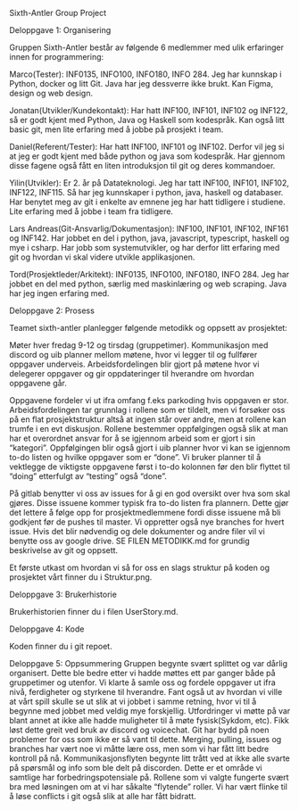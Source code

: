 Sixth-Antler Group Project

Deloppgave 1: Organisering

Gruppen Sixth-Antler består av følgende 6 medlemmer med ulik erfaringer innen for programmering:

Marco(Tester): INF0135, INFO100, INFO180, INFO 284. Jeg har kunnskap i Python, docker og litt Git. Java har jeg dessverre ikke brukt. Kan Figma, design og web design.

Jonatan(Utvikler/Kundekontakt): Har hatt INF100, INF101, INF102 og INF122, så er godt kjent med Python, Java og Haskell som kodespråk. Kan også litt basic git, men lite erfaring med å jobbe på prosjekt i team.

Daniel(Referent/Tester): Har hatt INF100, INF101 og INF102. Derfor vil jeg si at jeg er godt kjent med både python og java som kodespråk. Har gjennom disse fagene også fått en liten introduksjon til git og deres kommandoer.

Yilin(Utvikler): Er 2. år på Datateknologi. Jeg har tatt INF100, INF101, INF102, INF122, INF115. Så har jeg kunnskaper i python, java, haskell og databaser. Har benytet meg av git i enkelte av emnene jeg har hatt tidligere i studiene. Lite erfaring med å jobbe i team fra tidligere.

Lars Andreas(Git-Ansvarlig/Dokumentasjon): INF100, INF101, INF102, INF161 og INF142. Har jobbet en del i python, java, javascript, typescript, haskell og mye i csharp. Har jobb som systemutvikler, og har derfor litt erfaring med git og hvordan vi skal videre utvikle applikasjonen. 

Tord(Prosjektleder/Arkitekt):  INF0135, INFO100, INFO180, INFO 284. Jeg har jobbet en del med python, særlig med maskinlæring og web scraping. Java har jeg ingen erfaring med.

Deloppgave 2: Prosess

Teamet sixth-antler planlegger følgende metodikk og oppsett av prosjektet:

Møter hver fredag 9-12 og tirsdag (gruppetimer). Kommunikasjon med discord og uib planner mellom møtene, hvor vi legger til og fullfører oppgaver underveis. Arbeidsfordelingen blir gjort på møtene hvor vi delegerer oppgaver og gir oppdateringer til hverandre om hvordan oppgavene går.

Oppgavene fordeler vi ut ifra omfang f.eks parkoding hvis oppgaven er stor. Arbeidsfordelingen tar grunnlag i rollene som er tildelt, men vi forsøker oss på en flat prosjektstruktur altså at ingen står over andre, men at rollene kan trumfe i en evt diskusjon. Rollene bestemmer oppfølgingen også slik at man har et overordnet ansvar for å se igjennom arbeid som er gjort i sin “kategori”. Oppfølgingen blir også gjort i uib planner hvor vi kan se igjennom to-do listen og hvilke oppgaver som er “done”. Vi bruker planner til å vektlegge de viktigste oppgavene først i to-do kolonnen før den blir flyttet til “doing” etterfulgt av “testing” også “done”.

På gitlab benytter vi oss av issues for å gi en god oversikt over hva som skal gjøres. Disse issuene kommer typisk fra to-do listen fra plannern. Dette gjør det lettere å følge opp for prosjektmedlemmene fordi disse issuene må bli godkjent før de pushes til master. Vi oppretter også nye branches for hvert issue. Hvis det blir nødvendig og dele dokumenter og andre filer vil vi benytte oss av google drive. SE FILEN METODIKK.md for grundig beskrivelse av git og oppsett.

Et første utkast om hvordan vi så for oss en slags struktur på koden og prosjektet vårt finner du i Struktur.png.

Deloppgave 3: Brukerhistorie

Brukerhistorien finner du i filen UserStory.md.

Deloppgave 4: Kode

Koden finner du i git repoet.

Deloppgave 5: Oppsummering
Gruppen begynte svært splittet og var dårlig organisert. Dette ble bedre etter vi hadde møttes ett par ganger både på gruppetimer og utenfor. Vi klarte å samle oss og fordele oppgaver ut ifra nivå, ferdigheter og styrkene til hverandre. Fant også ut av hvordan vi ville at vårt spill skulle se ut slik at vi jobbet i samme retning, hvor vi til å begynne med jobbet med veldig mye forskjellig. Utfordringer vi møtte på var blant annet at ikke alle hadde muligheter til å møte fysisk(Sykdom, etc). Fikk løst dette greit ved bruk av discord og voicechat. Git har bydd på noen problemer for oss som ikke er så vant til dette. Merging, pulling, issues og branches har vært noe vi måtte lære oss, men som vi har fått litt bedre kontroll på nå. Kommunikasjonsflyten begynte litt trått ved at ikke alle svarte på spørsmål og info som ble delt på discorden. Dette er et område vi samtlige har forbedringspotensiale på. Rollene som vi valgte fungerte svært bra med løsningen om at vi har såkalte “flytende” roller. Vi har vært flinke til å løse conflicts i git også slik at alle har fått bidratt.


